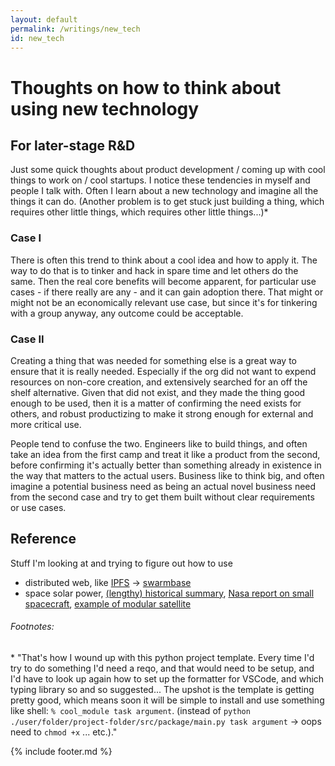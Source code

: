 ```yaml
---
layout: default
permalink: /writings/new_tech
id: new_tech
---
```


# Thoughts on how to think about using new technology

## For later-stage R&D

Just some quick thoughts about product development / coming up with cool things to work on / cool startups. I notice these tendencies in myself and people I talk with. Often I learn about a new technology and imagine all the things it can do. (Another problem is to get stuck just building a thing, which requires other little things, which requires other little things...)\*

### Case I

There is often this trend to think about a cool idea and how to apply it. The way to do that is to tinker and hack in spare time and let others do the same. Then the real core benefits will become apparent, for particular use cases - if there really are any - and it can gain adoption there. That might or might not be an economically relevant use case, but since it's for tinkering with a group anyway, any outcome could be acceptable.

### Case II

Creating a thing that was needed for something else is a great way to ensure that it is really needed. Especially if the org did not want to expend resources on non-core creation, and extensively searched for an off the shelf alternative. Given that did not exist, and they made the thing good enough to be used, then it is a matter of confirming the need exists for others, and robust productizing to make it strong enough for external and more critical use.

People tend to confuse the two. Engineers like to build things, and often take an idea from the first camp and treat it like a product from the second, before confirming it's actually better than something already in existence in the way that matters to the actual users. Business like to think big, and often imagine a potential business need as being an actual novel business need from the second case and try to get them built without clear requirements or use cases.

## Reference

Stuff I'm looking at and trying to figure out how to use

- distributed web, like [IPFS](https://ipfs.io/) -> [swarmbase](https://swarmbase.dev/)
- space solar power, [(lengthy) historical summary](https://innovationfrontier.org/space-solar-power-an-extraterrestrial-energy-resource-for-the-u-s/), [Nasa report on small spacecraft](https://www.nasa.gov/smallsat-institute/sst-soa-2020/complete-spacecraft-platforms), [example of modular satellite](https://nanoavionics.com/small-satellite-buses/2613-2/)

###### Footnotes:

\* "That's how I wound up with this python project template. Every time I'd try to do something I'd need a reqo, and that would need to be setup, and I'd have to look up again how to set up the formatter for VSCode, and which typing library so and so suggested... The upshot is the template is getting pretty good, which means soon it will be simple to install and use something like shell: `% cool_module task argument`. (instead of `python ./user/folder/project-folder/src/package/main.py task argument` -> oops need to `chmod +x` ... etc.)."

{% include footer.md %}
